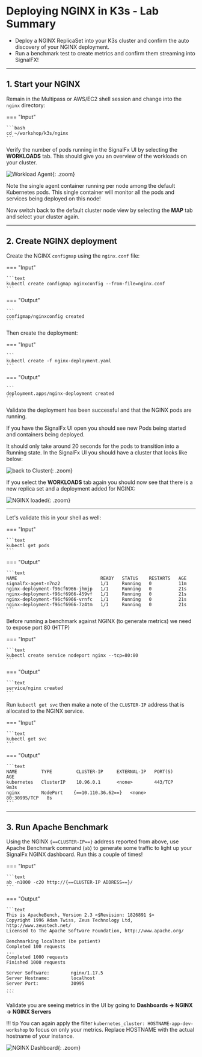 # Deploying NGINX in K3s - Lab Summary

* Deploy a NGINX ReplicaSet into your K3s cluster and confirm the auto discovery of your NGINX deployment.
* Run a benchmark test to create metrics and confirm them streaming into SignalFX!

---

## 1. Start your NGINX

Remain in the Multipass or AWS/EC2 shell session and change into the `nginx` directory:

=== "Input"

    ```bash
    cd ~/workshop/k3s/nginx
    ```

Verify the number of pods running in the SignalFx UI by selecting the **WORKLOADS** tab. This should give you an overview of the workloads on your cluster.

![Workload Agent](../images/smartagent/k8s-workloads.png){: .zoom}

Note the single agent container running per node among the default Kubernetes pods. This single container will monitor all the pods and services being deployed on this node!

Now switch back to the default cluster node view by selecting  the **MAP** tab and select your cluster again.
  
---

## 2. Create NGINX deployment

Create the NGINX `configmap` using the `nginx.conf` file:

=== "Input"

    ```text
    kubectl create configmap nginxconfig --from-file=nginx.conf
    ```

=== "Output"

    ```
    configmap/nginxconfig created
    ```

Then create the deployment:

=== "Input"

    ```
    kubectl create -f nginx-deployment.yaml
    ```

=== "Output"

    ```
    deployment.apps/nginx-deployment created
    ```

Validate the deployment has been successful and that the NGINX pods are running.

If you have the SignalFx UI open you should see new Pods being started and containers being deployed.

It should only take around 20 seconds for the pods to transition into a Running state. In the SignalFx UI you should have a cluster that looks like below:

![back to Cluster](../images/smartagent/cluster.png){: .zoom}

If you select the **WORKLOADS** tab again you should now see that there is a new replica set and a deployment added for NGINX:

![NGINX loaded](../images/smartagent/k8s-workloads-nginx.png){: .zoom}

---

Let's validate this in your shell as well:

=== "Input"

    ```text
    kubectl get pods
    ```

=== "Output"

    ```text
    NAME                               READY   STATUS    RESTARTS   AGE
    signalfx-agent-n7nz2               1/1     Running   0          11m
    nginx-deployment-f96cf6966-jhmjp   1/1     Running   0          21s
    nginx-deployment-f96cf6966-459vf   1/1     Running   0          21s
    nginx-deployment-f96cf6966-vrnfc   1/1     Running   0          21s
    nginx-deployment-f96cf6966-7z4tm   1/1     Running   0          21s
    ```

Before running a benchmark against NGINX (to generate metrics) we need to expose port 80 (HTTP)

=== "Input"

    ```text
    kubectl create service nodeport nginx --tcp=80:80
    ```

=== "Output"

    ```text
    service/nginx created
    ```

Run `kubectl get svc` then make a note of the `CLUSTER-IP` address that is allocated to the NGINX service.

=== "Input"

    ```text
    kubectl get svc
    ```

=== "Output"

    ```text
    NAME         TYPE         CLUSTER-IP     EXTERNAL-IP   PORT(S)        AGE
    kubernetes   ClusterIP    10.96.0.1      <none>        443/TCP        9m3s
    nginx        NodePort    {==10.110.36.62==}   <none>        80:30995/TCP   8s
    ```

---

## 3. Run Apache Benchmark

Using the NGINX `{==CLUSTER-IP==}` address reported from above, use Apache Benchmark command (`ab`) to generate some traffic to light up your SignalFx NGINX dashboard. Run this a couple of times!

=== "Input"

    ```text
    ab -n1000 -c20 http://{==CLUSTER-IP ADDRESS==}/
    ```

=== "Output"

    ```text
    This is ApacheBench, Version 2.3 <$Revision: 1826891 $>
    Copyright 1996 Adam Twiss, Zeus Technology Ltd, http://www.zeustech.net/
    Licensed to The Apache Software Foundation, http://www.apache.org/
 
    Benchmarking localhost (be patient)
    Completed 100 requests
    ...
    Completed 1000 requests
    Finished 1000 requests
 
    Server Software:        nginx/1.17.5
    Server Hostname:        localhost
    Server Port:            30995
    ...
    ```

Validate you are seeing metrics in the UI by going to **Dashboards → NGINX → NGINX Servers**

!!! tip
    You can again apply the filter `kubernetes_cluster: HOSTNAME-app-dev-workshop` to focus on only your metrics. Replace HOSTNAME with the actual hostname of your instance.

![NGINX Dashboard](../images/smartagent/nginx-dashboard.png){: .zoom}
